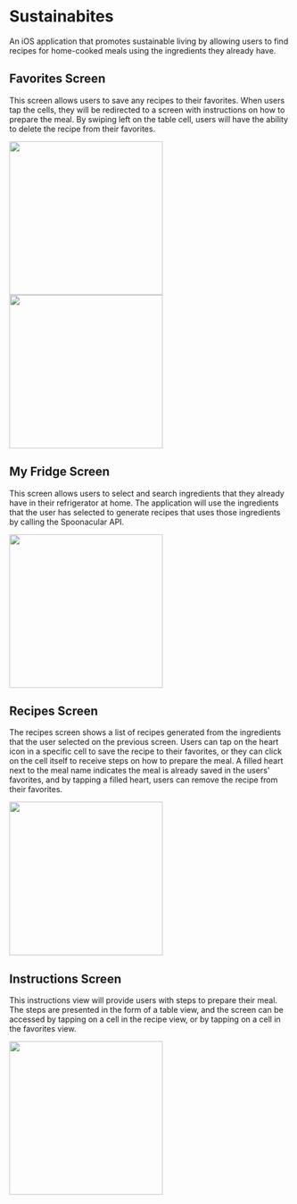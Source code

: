# Sustainabites
An iOS application that promotes sustainable living by allowing users to find recipes for home-cooked meals using the ingredients they already have. 

## Favorites Screen 
This screen allows users to save any recipes to their favorites. When users tap the cells, they will be redirected to a screen with instructions on how to prepare the meal. By swiping left on the table cell, users will have the ability to delete the recipe from their favorites. 

<p float = "left">
  <img src="https://user-images.githubusercontent.com/40873892/104825095-ad551280-5825-11eb-9027-9cb963206cf4.png" width="275">
  <img src="https://user-images.githubusercontent.com/40873892/104825099-b645e400-5825-11eb-94e8-09f93cf555ec.png" width="275">
</p>

## My Fridge Screen 
This screen allows users to select and search ingredients that they already have in their refrigerator at home. The application will use the ingredients that the user has selected to generate recipes that uses those ingredients by calling the Spoonacular API. 

<p float = "left" 
  <img src="https://user-images.githubusercontent.com/40873892/104825116-c958b400-5825-11eb-801f-aa0f1f302acb.png" width="275"> 
  <img src="https://user-images.githubusercontent.com/40873892/104825119-cd84d180-5825-11eb-83aa-5ef68695e101.png" width="275">     
</p> 

## Recipes Screen
The recipes screen shows a list of recipes generated from the ingredients that the user selected on the previous screen. Users can tap on the heart icon in a specific cell to save the recipe to their favorites, or they can click on the cell itself to receive steps on how to prepare the meal. A filled heart next to the meal name indicates the meal is already saved in the users' favorites, and by tapping a filled heart, users can remove the recipe from their favorites. 

<img src="https://user-images.githubusercontent.com/40873892/104825131-e1c8ce80-5825-11eb-90a9-e5ec44a56a03.png" width="275">

## Instructions Screen 
This instructions view will provide users with steps to prepare their meal. The steps are presented in the form of a table view, and the screen can be accessed by tapping on a cell in the recipe view, or by tapping on a cell in the favorites view. 

<img src = "https://user-images.githubusercontent.com/40873892/104825121-d07fc200-5825-11eb-837c-a84f025a064a.png" width="275">
